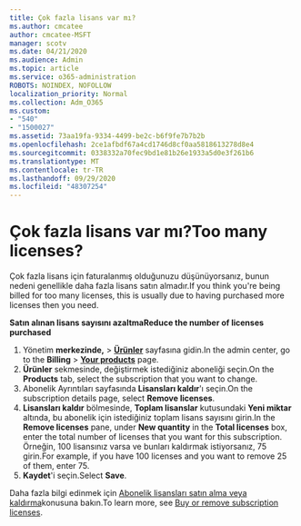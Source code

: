 ```yaml
---
title: Çok fazla lisans var mı?
ms.author: cmcatee
author: cmcatee-MSFT
manager: scotv
ms.date: 04/21/2020
ms.audience: Admin
ms.topic: article
ms.service: o365-administration
ROBOTS: NOINDEX, NOFOLLOW
localization_priority: Normal
ms.collection: Adm_O365
ms.custom:
- "540"
- "1500027"
ms.assetid: 73aa19fa-9334-4499-be2c-b6f9fe7b7b2b
ms.openlocfilehash: 2ce1afbdf67a4cd1746d8cf0aa5818613278d8e4
ms.sourcegitcommit: 0338332a70fec9bd1e81b26e1933a5d0e3f261b6
ms.translationtype: MT
ms.contentlocale: tr-TR
ms.lasthandoff: 09/29/2020
ms.locfileid: "48307254"
---
```

# <a name="too-many-licenses"></a><span data-ttu-id="22cd3-102">Çok fazla lisans var mı?</span><span class="sxs-lookup"><span data-stu-id="22cd3-102">Too many licenses?</span></span>

<span data-ttu-id="22cd3-103">Çok fazla lisans için faturalanmış olduğunuzu düşünüyorsanız, bunun nedeni genellikle daha fazla lisans satın almadır.</span><span class="sxs-lookup"><span data-stu-id="22cd3-103">If you think you're being billed for too many licenses, this is usually due to having purchased more licenses then you need.</span></span>
  
<span data-ttu-id="22cd3-104">**Satın alınan lisans sayısını azaltma**</span><span class="sxs-lookup"><span data-stu-id="22cd3-104">**Reduce the number of licenses purchased**</span></span>
  
1. <span data-ttu-id="22cd3-105">Yönetim **merkezinde,** \> **[Ürünler](https://go.microsoft.com/fwlink/p/?linkid=842054)** sayfasına gidin.</span><span class="sxs-lookup"><span data-stu-id="22cd3-105">In the admin center, go to the **Billing** \> **[Your products](https://go.microsoft.com/fwlink/p/?linkid=842054)** page.</span></span>
2. <span data-ttu-id="22cd3-106">**Ürünler** sekmesinde, değiştirmek istediğiniz aboneliği seçin.</span><span class="sxs-lookup"><span data-stu-id="22cd3-106">On the **Products** tab, select the subscription that you want to change.</span></span>
3. <span data-ttu-id="22cd3-107">Abonelik Ayrıntıları sayfasında **Lisansları kaldır**'ı seçin.</span><span class="sxs-lookup"><span data-stu-id="22cd3-107">On the subscription details page, select **Remove licenses**.</span></span>
4. <span data-ttu-id="22cd3-108">**Lisansları kaldır** bölmesinde, **Toplam lisanslar** kutusundaki **Yeni miktar** altında, bu abonelik için istediğiniz toplam lisans sayısını girin.</span><span class="sxs-lookup"><span data-stu-id="22cd3-108">In the **Remove licenses** pane, under **New quantity** in the **Total licenses** box, enter the total number of licenses that you want for this subscription.</span></span> <span data-ttu-id="22cd3-109">Örneğin, 100 lisansınız varsa ve bunları kaldırmak istiyorsanız, 75 girin.</span><span class="sxs-lookup"><span data-stu-id="22cd3-109">For example, if you have 100 licenses and you want to remove 25 of them, enter 75.</span></span>
5. <span data-ttu-id="22cd3-110">**Kaydet**'i seçin.</span><span class="sxs-lookup"><span data-stu-id="22cd3-110">Select **Save**.</span></span>

<span data-ttu-id="22cd3-111">Daha fazla bilgi edinmek için [Abonelik lisansları satın alma veya kaldırma](https://docs.microsoft.com/microsoft-365/commerce/licenses/buy-licenses)konusuna bakın.</span><span class="sxs-lookup"><span data-stu-id="22cd3-111">To learn more, see [Buy or remove subscription licenses](https://docs.microsoft.com/microsoft-365/commerce/licenses/buy-licenses).</span></span>